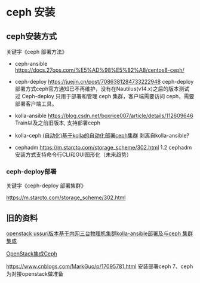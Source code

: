 # ceph 安装

## ceph安装方式

关键字《ceph 部署方法》

- ceph-ansible
  https://docs.27ops.com/%E5%AD%98%E5%82%A8/centos8-ceph/

- ceph-deploy
  https://juejin.cn/post/7086381284733222948
  ceph-deploy部署方式ceph官方通知已不再维护，没有在Nautilus(v14.x)之后的版本测试过
  Ceph-deploy 只用于部署和管理 ceph 集群，客户端需要访问 ceph，需要部署客户端工具。

- kolla-ansible
  https://blog.csdn.net/boxrice007/article/details/112609646
  Train以及之前旧版本, 支持部署ceph

- kolla-ceph
  [(自动化)基于kolla的自动化部署ceph集群](https://www.cnblogs.com/acommoners/p/15946642.html)
  剥离自kolla-ansible?

- cephadm
  https://m.starcto.com/storage_scheme/302.html
  1.2 cephadm安装方式支持命令行CLI和GUI图形化（未来趋势）

### ceph-deploy部署

关键字《ceph-deploy 部署集群》

https://m.starcto.com/storage_scheme/302.html

## 旧的资料

[openstack ussuri版本基于内网三台物理机集群kolla-ansible部署及与ceph 集群 集成](https://www.cnblogs.com/weiwei2021/p/14200722.html)

[OpenStack集成Ceph](https://www.orchome.com/16757)

https://www.cnblogs.com/MarkGuo/p/17095781.html
安装部署ceph
7、ceph为对接openstack做准备

